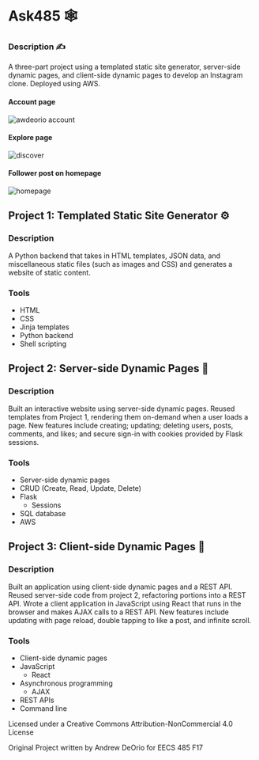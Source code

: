 Ask485 🕸️
===========================
<h3>Description ✍️</h3>
<p>A three-part project using a templated static site generator, server-side dynamic pages, and client-side dynamic pages to develop an Instagram clone. Deployed using AWS.</p>

<h4>Account page</h4>

![awdeorio account](awdeorio.png)

<h4>Explore page</h4>

![discover](discover.png)

<h4>Follower post on homepage</h4>

![homepage](chicken_post.png)


<h2>Project 1: Templated Static Site Generator ⚙</h2>

<h3>Description</h3>
<p>A Python backend that takes in HTML templates, JSON data, and miscellaneous static files (such as images and CSS) and generates a website of static content.</p>

### Tools
- HTML
- CSS
- Jinja templates
- Python backend
- Shell scripting


<h2>Project 2: Server-side Dynamic Pages 📃</h2>

<h3>Description</h3>
<p>Built an interactive website using server-side dynamic pages. Reused templates from Project 1, rendering them on-demand when a user loads a page. New features include creating; updating; deleting users, posts, comments, and likes; and secure sign-in with cookies provided by Flask sessions.</p>

### Tools
- Server-side dynamic pages
- CRUD (Create, Read, Update, Delete)
- Flask
  - Sessions
- SQL database
- AWS


<h2>Project 3: Client-side Dynamic Pages 📄</h2>

<h3>Description</h3>
<p>Built an application using client-side dynamic pages and a REST API. Reused server-side code from project 2, refactoring portions into a REST API. Wrote a client application in JavaScript using React that runs in the browser and makes AJAX calls to a REST API. New features include updating with page reload, double tapping to like a post, and infinite scroll.</p>

### Tools
- Client-side dynamic pages
- JavaScript
  - React
- Asynchronous programming
  - AJAX
- REST APIs
- Command line


<p>Licensed under a Creative Commons Attribution-NonCommercial 4.0 License</p>
<p>Original Project written by Andrew DeOrio for EECS 485 F17</p>
